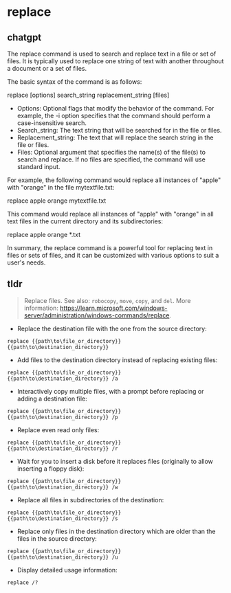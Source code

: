 # replace 
## chatgpt 
The replace command is used to search and replace text in a file or set of files. It is typically used to replace one string of text with another throughout a document or a set of files.

The basic syntax of the command is as follows:

replace [options] search_string replacement_string [files]

- Options: Optional flags that modify the behavior of the command. For example, the -i option specifies that the command should perform a case-insensitive search.
- Search_string: The text string that will be searched for in the file or files.
- Replacement_string: The text that will replace the search string in the file or files.
- Files: Optional argument that specifies the name(s) of the file(s) to search and replace. If no files are specified, the command will use standard input.

For example, the following command would replace all instances of "apple" with "orange" in the file mytextfile.txt:

replace apple orange mytextfile.txt

This command would replace all instances of "apple" with "orange" in all text files in the current directory and its subdirectories:

replace apple orange *.txt

In summary, the replace command is a powerful tool for replacing text in files or sets of files, and it can be customized with various options to suit a user's needs. 

## tldr 
 
> Replace files.
> See also: `robocopy`, `move`, `copy`, and `del`.
> More information: <https://learn.microsoft.com/windows-server/administration/windows-commands/replace>.

- Replace the destination file with the one from the source directory:

`replace {{path\to\file_or_directory}} {{path\to\destination_directory}}`

- Add files to the destination directory instead of replacing existing files:

`replace {{path\to\file_or_directory}} {{path\to\destination_directory}} /a`

- Interactively copy multiple files, with a prompt before replacing or adding a destination file:

`replace {{path\to\file_or_directory}} {{path\to\destination_directory}} /p`

- Replace even read only files:

`replace {{path\to\file_or_directory}} {{path\to\destination_directory}} /r`

- Wait for you to insert a disk before it replaces files (originally to allow inserting a floppy disk):

`replace {{path\to\file_or_directory}} {{path\to\destination_directory}} /w`

- Replace all files in subdirectories of the destination:

`replace {{path\to\file_or_directory}} {{path\to\destination_directory}} /s`

- Replace only files in the destination directory which are older than the files in the source directory:

`replace {{path\to\file_or_directory}} {{path\to\destination_directory}} /u`

- Display detailed usage information:

`replace /?`
